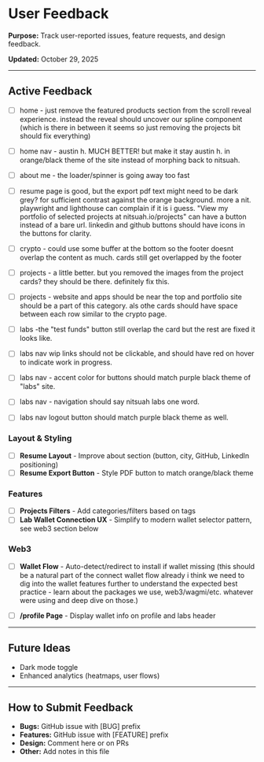 # User Feedback

**Purpose:** Track user-reported issues, feature requests, and design feedback.

**Updated:** October 29, 2025

---

## Active Feedback

- [ ] home - just remove the featured products section from the scroll reveal experience. instead the reveal should uncover our spline component (which is there in between it seems so just removing the projects bit should fix everything)
- [ ] home nav - austin h. MUCH BETTER! but make it stay austin h. in orange/black theme of the site instead of morphing back to nitsuah.
- [ ] about me - the loader/spinner is going away too fast
- [ ] resume page is good, but the export pdf text might need to be dark grey? for sufficient contrast against the orange background. more a nit. playwright and lighthouse can complain if it is i guess. "View my portfolio of selected projects at nitsuah.io/projects" can have a button instead of a bare url. linkedin and github buttons should have icons in the buttons for clarity.
- [ ] crypto - could use some buffer at the bottom so the footer doesnt overlap the content as much. cards still get overlapped by the footer
- [ ] projects - a little better. but you removed the images from the project cards? they should be there. definitely fix this.
- [ ] projects - website and apps should be near the top and portfolio site should be a part of this category. als othe cards should have space between each row similar to the crypto page.

- [ ] labs -the "test funds" button still overlap the card but the rest are fixed it looks like. 
- [ ] labs nav wip links should not be clickable, and should have red on hover to indicate work in progress.
- [ ] labs nav - accent color for buttons should match purple black theme of "labs" site.
- [ ] labs nav - navigation should say nitsuah labs one word.
- [ ] labs nav logout button should match purple black theme as well.

### Layout & Styling

- [ ] **Resume Layout** - Improve about section (button, city, GitHub, LinkedIn positioning)
- [ ] **Resume Export Button** - Style PDF button to match orange/black theme

### Features

- [ ] **Projects Filters** - Add categories/filters based on tags
- [ ] **Lab Wallet Connection UX** - Simplify to modern wallet selector pattern, see web3 section below

### Web3

- [ ] **Wallet Flow** - Auto-detect/redirect to install if wallet missing (this should be a natural part of the connect wallet flow already i think we need to dig into the wallet features further to understand the expected best practice - learn about the packages we use, web3/wagmi/etc. whatever were using and deep dive on those.)

- [ ] **/profile Page** - Display wallet info on profile and labs header

---

## Future Ideas

- Dark mode toggle
- Enhanced analytics (heatmaps, user flows)

---

## How to Submit Feedback

- **Bugs:** GitHub issue with [BUG] prefix
- **Features:** GitHub issue with [FEATURE] prefix
- **Design:** Comment here or on PRs
- **Other:** Add notes in this file
